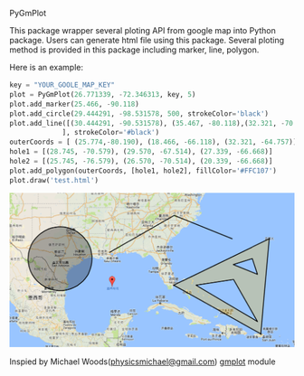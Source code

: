 PyGmPlot

This package wrapper several ploting API from google map into Python package. Users can generate html file using this package. Several ploting method is provided in this package including marker, line, polygon.

Here is an example:

```python
key = "YOUR_GOOLE_MAP_KEY"
plot = PyGmPlot(26.771339, -72.346313, key, 5)
plot.add_marker(25.466, -90.118)
plot.add_circle(29.444291, -98.531578, 500, strokeColor='black')
plot.add_line([(30.444291, -90.531578), (35.467, -80.118),(32.321, -70.757),
             ], strokeColor='#black')
outerCoords = [ (25.774,-80.190), (18.466, -66.118), (32.321, -64.757)]
hole1 = [(28.745, -70.579), (29.570, -67.514), (27.339, -66.668)]
hole2 = [(25.745, -76.579), (26.570, -70.514), (20.339, -66.668)]
plot.add_polygon(outerCoords, [hole1, hole2], fillColor='#FFC107')
plot.draw('test.html')
```



![](https://raw.githubusercontent.com/CrazyCoder4Carrot/pygmplot/master/doc/pic/pic.png)

Inspied by Michael Woods(physicsmichael@gmail.com) [gmplot](https://github.com/vgm64/gmplot) module